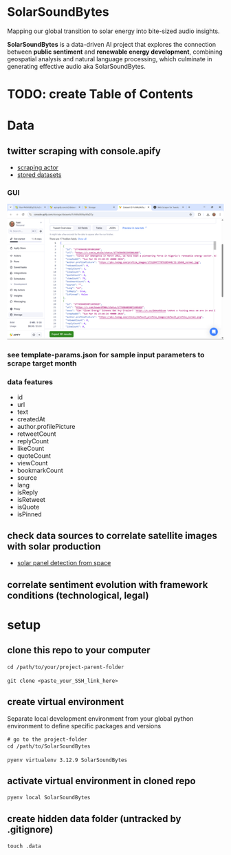 # SolarSoundBytes

Mapping our global transition to solar energy into bite-sized audio insights.

**SolarSoundBytes** is a data-driven AI project that explores the connection
between **public sentiment** and **renewable energy development**, combining
geospatial analysis and natural language processing, which culminate in
generating effective audio aka SolarSoundBytes.

# TODO: create Table of Contents

# Data

## twitter scraping with console.apify

- [scraping actor](https://console.apify.com/actors/CJdippxWmn9uRfooo/input)
- [stored datasets](https://console.apify.com/storage/datasets)

### GUI

![console-apify](images/console-apify.png)

### see template-params.json for sample input parameters to scrape target month

### data features

- id
- url
- text
- createdAt
- author.profilePicture
- retweetCount
- replyCount
- likeCount
- quoteCount
- viewCount
- bookmarkCount
- source
- lang
- isReply
- isRetweet
- isQuote
- isPinned

## check data sources to correlate satellite images with solar production

- [solar panel detection from space](https://universe.roboflow.com/search?q=solar%2520panel+object+detection)

## correlate sentiment evolution with framework conditions (technological, legal)

# setup

## clone this repo to your computer

```shell
cd /path/to/your/project-parent-folder

git clone <paste_your_SSH_link_here>
```

## create virtual environment

Separate local development environment from your global python environment to
define specific packages and versions

```shell
# go to the project-folder
cd /path/to/SolarSoundBytes

pyenv virtualenv 3.12.9 SolarSoundBytes
```

## activate virtual environment in cloned repo

```shell
pyenv local SolarSoundBytes
```

## create hidden data folder (untracked by .gitignore)

```shell
touch .data
```

<!--
# Quick Overview

## 1. Analyze social media sentiment about solar energy

<img src="images/SolarSoundBytes_1.png" alt="SolarSoundBytes_1" width="500"/>

## 2. Map sentiment data against actual solar power production to find possible correlations

<img src="images/SolarSoundBytes_2.png" alt="SolarSoundBytes_2" width="500"/>

## 3. Use AI to predict how renewable energy production might change based on new

sentiment data. Create audio summaries to educate, engage and influence public
perception around renewable energy and sustainability (#social-engineering)

<img src="images/SolarSoundBytes_3.png" alt="SolarSoundBytes_3" width="500"/>

# Key Features

- Sentiment analysis of geo-tagged tweets
- Solar power production data correlation
- AI-powered audio summary generation
- Interactive data visualization

# Tech Stack

- Python 3.8+
- Natural Language Processing (HuggingFace)
- Audio Generation (Coqui TTS)
- Data Analysis (Pandas, NumPy)

# Getting Started

```bash
git clone https://github.com/YourUsername/SolarSoundBytes.git
cd SolarSoundBytes
pip install -r requirements.txt
```

# Basic Usage

```python
from solarsoundbytes.pipeline import SolarAnalyzer
analyzer = SolarAnalyzer()
analyzer.analyze_text("Sample text")
```

# The Process

The project begins by **analyzing public sentiment** on Twitter regarding
renewable energy topics, incorporating both geolocation and timestamp data for
each tweet. This allows us to map how opinions around clean energy evolve over
time and across different regions.

<img src="images/SolarSoundBytes_1.png" alt="SolarSoundBytes_1" width="500"/>

We then explore **potential correlations between changes in renewable energy
production and shifts in public sentiment**, focusing specifically on
environmental and spatial factors (even though economic and political variables
also play a role).

<img src="images/SolarSoundBytes_2.png" alt="SolarSoundBytes_2" width="500"/>

**If a correlation is found**, we take it a step further by **predicting how
renewable energy production might change** in the future, based on current
sentiment trends and environmental context.

These insights are used to generate **concise summaries**, combining the
sentiment analysis with relevant news articles. The summaries are transformed
into short, informative **audio clips—soundbytes—featuring natural voice
narration**.

<img src="images/SolarSoundBytes_3.png" alt="SolarSoundBytes_3" width="500"/>

These soundbytes are designed to educate, engage, and influence public
perception around renewable energy and sustainability.

# Datasets to use

**CNN-DailyMail News Text Summarization** (downloaded) - Use about 50K news
articles and summaries only. **Target:** highlights(summaries)

**Model:** BART - FINE TUNING NLP with LoRa
(https://huggingface.co/facebook/bart-large-cnn) -->

